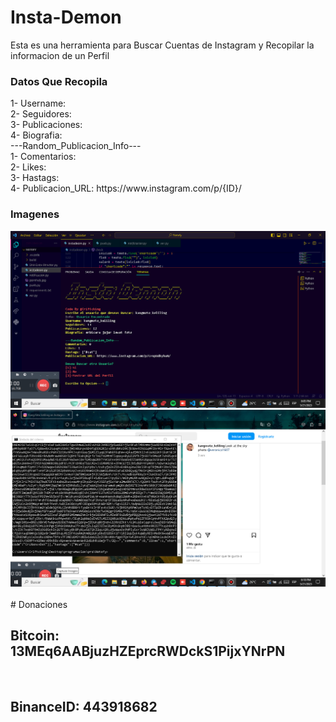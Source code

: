 # Insta-Demon
Esta es una herramienta para Buscar Cuentas de Instagram y Recopilar la informacion de un Perfil

<h3>Datos Que Recopila</h3>
1- Username:
<br>
2- Seguidores:
<br>
3- Publicaciones:
<br>
4- Biografia:
<br>
---Random_Publicacion_Info---
<br>
1- Comentarios:
<br>
2- Likes:
<br>
3- Hastags:
<br>
4- Publicacion_URL: https://www.instagram.com/p/{ID}/
<br>
<h3>Imagenes</h3>
<img src="Program.jpg">
<br>
<img src="page.jpg">
<br>
<br>
# Donaciones
<h2>Bitcoin: 13MEq6AABjuzHZEprcRWDckS1PijxYNrPN</h2>
<br>
<h2>BinanceID: 443918682</h2>

